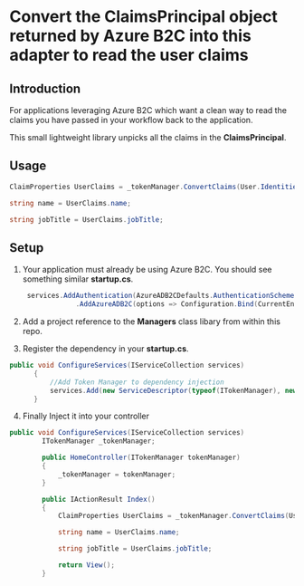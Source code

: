 # Convert the ClaimsPrincipal object returned by Azure B2C into this adapter to read the user claims

## Introduction  

<p>For applications leveraging Azure B2C which want a clean way to read the claims you have passed in your workflow back to the application. </p>
<p>This small lightweight library unpicks all the claims in the <b>ClaimsPrincipal</b>.</p>

## Usage   

```C#
ClaimProperties UserClaims = _tokenManager.ConvertClaims(User.Identities.FirstOrDefault().Claims);

string name = UserClaims.name;

string jobTitle = UserClaims.jobTitle;
```

## Setup   

1. Your application must already be using Azure B2C. You should see something similar <b>startup.cs</b>.
   ```C#
    services.AddAuthentication(AzureADB2CDefaults.AuthenticationScheme)
                .AddAzureADB2C(options => Configuration.Bind(CurrentEnvironment.IsDevelopment() ? "AzureAdB2CDev" : "AzureAdB2C", options));
    ```
    
2. Add a project reference to the <b>Managers</b> class libary from within this repo.  
3. Register the dependency in your <b>startup.cs</b>. 
  ```C#
public void ConfigureServices(IServiceCollection services)
        {
            //Add Token Manager to dependency injection 
            services.Add(new ServiceDescriptor(typeof(ITokenManager), new TokenManager()));
        }
  ```
    
4. Finally Inject it into your controller 
```C#
public void ConfigureServices(IServiceCollection services)
        ITokenManager _tokenManager;

        public HomeController(ITokenManager tokenManager)
        {
            _tokenManager = tokenManager;
        }

        public IActionResult Index()
        {
            ClaimProperties UserClaims = _tokenManager.ConvertClaims(User.Identities.FirstOrDefault().Claims);

            string name = UserClaims.name;

            string jobTitle = UserClaims.jobTitle;

            return View();
        }
   
